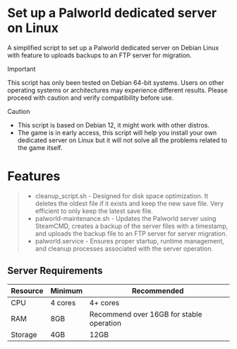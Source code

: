 # Set up a Palworld dedicated server on Linux
A simplified script to set up a Palworld dedicated server on Debian Linux with feature to uploads backups to an FTP server for migration.

> [!IMPORTANT]
> This script has only been tested on Debian 64-bit systems. Users on other operating systems or architectures may experience different results. Please proceed with caution and verify compatibility before use.

> [!CAUTION]
> - This script is based on Debian 12, it might work with other distros.
> - The game is in early access, this script will help you install your own dedicated server on Linux but it will not solve all the problems related to the game itself.

# Features

> - cleanup_script.sh - Designed for disk space optimization. It deletes the oldest file if it exists and keep the new save file. Very efficient to only keep the latest save file.
> - palworld-maintenance.sh -  Updates the Palworld server using SteamCMD, creates a backup of the server files with a timestamp, and uploads the backup file to an FTP server for server migration.
> - palworld.service - Ensures proper startup, runtime management, and cleanup processes associated with the server operation.

## Server Requirements

| Resource | Minimum | Recommended                              |
|----------|---------|------------------------------------------|
| CPU      | 4 cores | 4+ cores                                 |
| RAM      | 8GB     | Recommend over 16GB for stable operation |
| Storage  | 4GB     | 12GB                                     |


